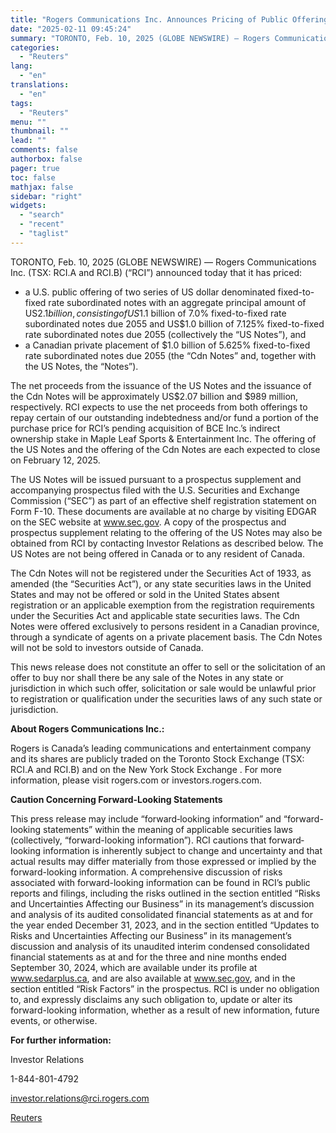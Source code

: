 ```yaml
---
title: "Rogers Communications Inc. Announces Pricing of Public Offering of US$2.1 billion Fixed-to-Fixed Rate Subordinated Notes and Canadian Private Placement of Cdn$1.0 billion Fixed-to-Fixed Rate Subordinated Notes"
date: "2025-02-11 09:45:24"
summary: "TORONTO, Feb. 10, 2025 (GLOBE NEWSWIRE) — Rogers Communications Inc. (TSX: RCI.A and RCI.B) (“RCI”) announced today that it has priced:a U.S. public offering of two series of US dollar denominated fixed-to-fixed rate subordinated notes with an aggregate principal amount of US$2.1 billion, consisting of US$1.1 billion of 7.0% fixed-to-fixed..."
categories:
  - "Reuters"
lang:
  - "en"
translations:
  - "en"
tags:
  - "Reuters"
menu: ""
thumbnail: ""
lead: ""
comments: false
authorbox: false
pager: true
toc: false
mathjax: false
sidebar: "right"
widgets:
  - "search"
  - "recent"
  - "taglist"
---
```


TORONTO, Feb. 10, 2025 (GLOBE NEWSWIRE) — Rogers Communications Inc. (TSX: RCI.A and RCI.B) (“RCI”) announced today that it has priced:

* a U.S. public offering of two series of US dollar denominated fixed-to-fixed rate subordinated notes with an aggregate principal amount of US$2.1 billion, consisting of US$1.1 billion of 7.0% fixed-to-fixed rate subordinated notes due 2055 and US$1.0 billion of 7.125% fixed-to-fixed rate subordinated notes due 2055 (collectively the “US Notes”), and
* a Canadian private placement of $1.0 billion of 5.625% fixed-to-fixed rate subordinated notes due 2055 (the “Cdn Notes” and, together with the US Notes, the “Notes”).

The net proceeds from the issuance of the US Notes and the issuance of the Cdn Notes will be approximately US$2.07 billion and $989 million, respectively. RCI expects to use the net proceeds from both offerings to repay certain of our outstanding indebtedness and/or fund a portion of the purchase price for RCI’s pending acquisition of BCE Inc.’s indirect ownership stake in Maple Leaf Sports & Entertainment Inc. The offering of the US Notes and the offering of the Cdn Notes are each expected to close on February 12, 2025.

The US Notes will be issued pursuant to a prospectus supplement and accompanying prospectus filed with the U.S. Securities and Exchange Commission (“SEC”) as part of an effective shelf registration statement on Form F-10. These documents are available at no charge by visiting EDGAR on the SEC website at www.sec.gov. A copy of the prospectus and prospectus supplement relating to the offering of the US Notes may also be obtained from RCI by contacting Investor Relations as described below. The US Notes are not being offered in Canada or to any resident of Canada.

The Cdn Notes will not be registered under the Securities Act of 1933, as amended (the “Securities Act”), or any state securities laws in the United States and may not be offered or sold in the United States absent registration or an applicable exemption from the registration requirements under the Securities Act and applicable state securities laws. The Cdn Notes were offered exclusively to persons resident in a Canadian province, through a syndicate of agents on a private placement basis. The Cdn Notes will not be sold to investors outside of Canada.

This news release does not constitute an offer to sell or the solicitation of an offer to buy nor shall there be any sale of the Notes in any state or jurisdiction in which such offer, solicitation or sale would be unlawful prior to registration or qualification under the securities laws of any such state or jurisdiction.

**About Rogers Communications Inc.:**

Rogers is Canada’s leading communications and entertainment company and its shares are publicly traded on the Toronto Stock Exchange (TSX: RCI.A and RCI.B) and on the New York Stock Exchange . For more information, please visit rogers.com or investors.rogers.com.

**Caution Concerning Forward-Looking Statements**

This press release may include “forward‐looking information” and “forward-looking statements” within the meaning of applicable securities laws (collectively, “forward-looking information”). RCI cautions that forward‐looking information is inherently subject to change and uncertainty and that actual results may differ materially from those expressed or implied by the forward-looking information. A comprehensive discussion of risks associated with forward-looking information can be found in RCI’s public reports and filings, including the risks outlined in the section entitled “Risks and Uncertainties Affecting our Business” in its management’s discussion and analysis of its audited consolidated financial statements as at and for the year ended December 31, 2023, and in the section entitled “Updates to Risks and Uncertainties Affecting our Business” in its management’s discussion and analysis of its unaudited interim condensed consolidated financial statements as at and for the three and nine months ended September 30, 2024, which are available under its profile at www.sedarplus.ca, and are also available at www.sec.gov, and in the section entitled “Risk Factors” in the prospectus. RCI is under no obligation to, and expressly disclaims any such obligation to, update or alter its forward-looking information, whether as a result of new information, future events, or otherwise.

**For further information:**

Investor Relations

1-844-801-4792

investor.relations@rci.rogers.com

[Reuters](https://www.tradingview.com/news/reuters.com,2025-02-11:newsml_GNX6jwgmJ:0-rogers-communications-inc-announces-pricing-of-public-offering-of-us-2-1-billion-fixed-to-fixed-rate-subordinated-notes-and-canadian-private-placement-of-cdn-1-0-billion-fixed-to-fixed-rate-subordinated-notes/)
